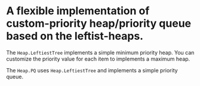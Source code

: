 # A flexible implementation of custom-priority heap/priority queue based on the leftist-heaps.

The `Heap.LeftiestTree` implements a simple minimum priority heap. You can customize the priority value for each item to implements a maximum heap.

The `Heap.PQ` uses `Heap.LeftiestTree` and implements a simple priority queue.